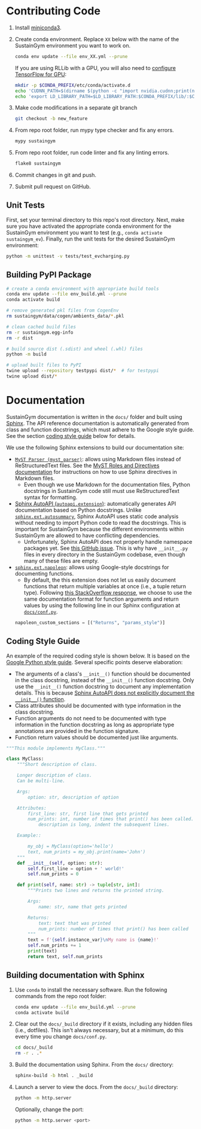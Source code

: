 # Contributing Code

1. Install [miniconda3](https://docs.conda.io/en/latest/miniconda.html).
2. Create conda environment. Replace `XX` below with the name of the SustainGym environment you want to work on.
    ```bash
    conda env update --file env_XX.yml --prune
    ```

   If you are using RLLib with a GPU, you will also need to [configure TensorFlow for GPU](https://www.tensorflow.org/install/pip#4_gpu_setup):
    ```bash
    mkdir -p $CONDA_PREFIX/etc/conda/activate.d
    echo 'CUDNN_PATH=$(dirname $(python -c "import nvidia.cudnn;print(nvidia.cudnn.__file__)"))' >> $CONDA_PREFIX/etc/conda/activate.d/env_vars.sh
    echo 'export LD_LIBRARY_PATH=$LD_LIBRARY_PATH:$CONDA_PREFIX/lib/:$CUDNN_PATH/lib' >> $CONDA_PREFIX/etc/conda/activate.d/env_vars.sh
    ```

3. Make code modifications in a separate git branch
    ```bash
    git checkout -b new_feature
    ```
4. From repo root folder, run mypy type checker and fix any errors.
    ```bash
    mypy sustaingym
    ```
5. From repo root folder, run code linter and fix any linting errors.
    ```bash
    flake8 sustaingym
    ```
6. Commit changes in git and push.
7. Submit pull request on GitHub.


## Unit Tests

First, set your terminal directory to this repo's root directory. Next, make sure you have activated the appropriate conda environment for the SustainGym environment you want to test (e.g., `conda activate sustaingym_ev`). Finally, run the unit tests for the desired SustainGym environment:

```bash
python -m unittest -v tests/test_evcharging.py
```


## Building PyPI Package

```bash
# create a conda environment with appropriate build tools
conda env update --file env_build.yml --prune
conda activate build

# remove generated pkl files from CogenEnv
rm sustaingym/data/cogen/ambients_data/*.pkl

# clean cached build files
rm -r sustaingym.egg-info
rm -r dist

# build source dist (.sdist) and wheel (.whl) files
python -m build

# upload built files to PyPI
twine upload --repository testpypi dist/*  # for testpypi
twine upload dist/*
```


# Documentation

SustainGym documentation is written in the `docs/` folder and built using [Sphinx](https://www.sphinx-doc.org/). The API reference documentation is automatically generated from class and function docstrings, which must adhere to the Google style guide. See the section [coding style guide](#coding-style-guide) below for details.

We use the following Sphinx extensions to build our documentation site:
- [`MyST Parser (myst_parser)`](https://myst-parser.readthedocs.io/): allows using Markdown files instead of ReStructuredText files. See the [MyST Roles and Directives documentation](https://myst-parser.readthedocs.io/en/latest/syntax/roles-and-directives.html) for instructions on how to use Sphinx directives in Markdown files.
    - Even though we use Markdown for the documentation files, Python docstrings in SustainGym code still must use ReStructuredText syntax for formatting.
- [Sphinx AutoAPI (`autoapi.extension`)](https://sphinx-autoapi.readthedocs.io/): automatically generates API documentation based on Python docstrings. Unlike [`sphinx.ext.autosummary`](https://www.sphinx-doc.org/en/master/usage/extensions/autosummary.html), Sphinx AutoAPI uses static code analysis without needing to import Python code to read the docstrings. This is important for SustainGym because the different environments within SustainGym are allowed to have conflicting dependencies.
    - Unfortunately, Sphinx AutoAPI does not properly handle namespace packages yet. See [this GitHub issue](https://github.com/readthedocs/sphinx-autoapi/issues/298). This is why have  `__init__.py` files in every directory in the SustainGym codebase, even though many of these files are empty.
- [`sphinx.ext.napoleon`](https://www.sphinx-doc.org/en/master/usage/extensions/napoleon.html): allows using Google-style docstrings for documenting functions.
    - By default, the this extension does not let us easily document functions that return multiple variables at once (i.e., a tuple return type). Following [this StackOverflow response](https://stackoverflow.com/a/67177881), we choose to use the same documentation format for function arguments and return values by using the following line in our Sphinx configuration at [`docs/conf.py`](./docs/conf.py).
    ```python
    napoleon_custom_sections = [("Returns", "params_style")]
    ```


## Coding Style Guide

An example of the required coding style is shown below. It is based on the [Google Python style guide](https://google.github.io/styleguide/pyguide.html). Several specific points deserve elaboration:
- The arguments of a class's `__init__()` function should be documented in the class docstring, instead of the `__init__()` function docstring. Only use the `__init__()` function docstring to document any implementation details. This is because [Sphinx AutoAPI does not explicitly document the `__init__()` function](https://sphinx-autoapi.readthedocs.io/en/latest/reference/config.html#confval-autoapi_python_class_content).
- Class attributes should be documented with type information in the class docstring.
- Function arguments do not need to be documented with type information in the function docstring as long as appropriate type annotations are provided in the function signature.
- Function return values should be documented just like arguments.

```python
"""This module implements MyClass."""

class MyClass:
    """Short description of class.

    Longer description of class.
    Can be multi-line.

    Args:
        option: str, description of option

    Attributes:
        first_line: str, first line that gets printed
        num_prints: int, number of times that print() has been called. When
            description is long, indent the subsequent lines.

    Example::

        my_obj = MyClass(option='hello')
        text, num_prints = my_obj.print(name='John')
    """
    def __init__(self, option: str):
        self.first_line = option + ' world!'
        self.num_prints = 0

    def print(self, name: str) -> tuple[str, int]:
        """Prints two lines and returns the printed string.

        Args:
            name: str, name that gets printed

        Returns:
            text: text that was printed
            num_prints: number of times that print() has been called
        """
        text = f'{self.instance_var}\nMy name is {name}!'
        self.num_prints += 1
        print(text)
        return text, self.num_prints
```


## Building documentation with Sphinx

1. Use `conda` to install the necessary software. Run the following commands from the repo root folder:

    ```bash
    conda env update --file env_build.yml --prune
    conda activate build
    ```

2. Clear out the `docs/_build` directory if it exists, including any hidden files (i.e., dotfiles). This isn't always necessary, but at a minimum, do this every time you change `docs/conf.py`.

    ```bash
    cd docs/_build
    rm -r . .*
    ```

3. Build the documentation using Sphinx. From the `docs/` directory:

    ```bash
    sphinx-build -b html . _build
    ```

4. Launch a server to view the docs. From the `docs/_build` directory:

    ```bash
    python -m http.server
    ```

   Optionally, change the port:

    ```bash
    python -m http.server <port>
    ```